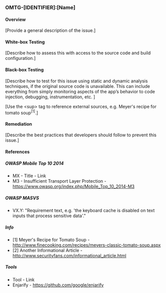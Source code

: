 ### <a name="[Anchor, e.g.: OMTG-DATAST-001]"></a>OMTG-[IDENTIFIER]:[Name]

#### Overview

[Provide a general description of the issue.]

#### White-box Testing

[Describe how to assess this with access to the source code and build configuration.]

#### Black-box Testing

[Describe how to test for this issue using static and dynamic analysis techniques, if the original source code is unavailable. This can include everything from simply monitoring aspects of the app’s behavior to code injection, debugging, instrumentation, etc. ]

[Use the &lt;sup&gt; tag to reference external sources, e.g. Meyer's recipe for tomato soup<sup>[1]</sup>.]

#### Remediation

[Describe the best practices that developers should follow to prevent this issue.]

#### References

##### OWASP Mobile Top 10 2014

* MX - Title - Link
* M3 - Insufficient Transport Layer Protection - https://www.owasp.org/index.php/Mobile_Top_10_2014-M3

##### OWASP MASVS

- VX.Y: "Requirement text, e.g. 'the keyboard cache is disabled on text inputs that process sensitive data'."

##### Info

- [1] Meyer's Recipe for Tomato Soup - http://www.finecooking.com/recipes/meyers-classic-tomato-soup.aspx
- [2] Another Informational Article - http://www.securityfans.com/informational_article.html

##### Tools

* Tool - Link
* Enjarify - https://github.com/google/enjarify
